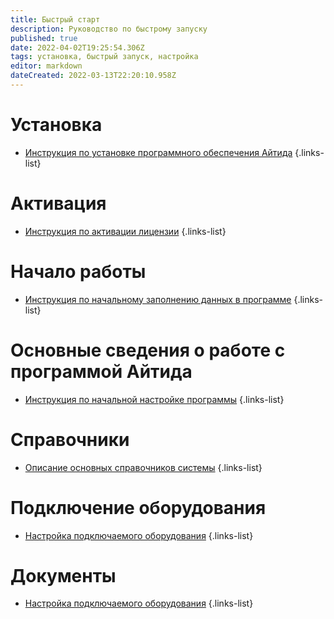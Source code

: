 ```yaml
---
title: Быстрый старт
description: Руководство по быстрому запуску
published: true
date: 2022-04-02T19:25:54.306Z
tags: установка, быстрый запуск, настройка
editor: markdown
dateCreated: 2022-03-13T22:20:10.958Z
---
```


# Установка

-	[Инструкция по установке программного обеспечения Айтида](/docs/quick-start/install)
{.links-list}

# Активация

-	[Инструкция по активации лицензии](/docs/quick-start/activate)
{.links-list}

# Начало работы

-	[Инструкция по начальному заполнению данных в программе](/docs/quick-start/initial-filling)
{.links-list}

# Основные сведения о работе с программой Айтида

-	[Инструкция по начальной настройке программы](/docs/quick-start/initial-settings)
{.links-list}

# Справочники

-	[Описание основных справочников системы](/docs/quick-start/references)
{.links-list}

# Подключение оборудования

-	[Настройка подключаемого оборудования](/docs/quick-start/equipment)
{.links-list}

# Документы

-	[Настройка подключаемого оборудования](/docs/quick-start/documents)
{.links-list}